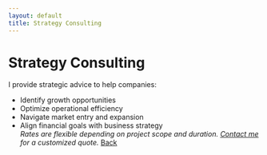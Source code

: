 ```yaml
---
layout: default
title: Strategy Consulting
---
```


# Strategy Consulting

I provide strategic advice to help companies:

- Identify growth opportunities  
- Optimize operational efficiency  
- Navigate market entry and expansion  
- Align financial goals with business strategy  
*Rates are flexible depending on project scope and duration. [Contact me](contact.md) for a customized quote.*
[Back](index.md)
